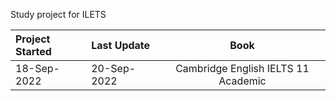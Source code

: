 
Study project for ILETS

| Project Started | Last Update | Book |
| :-------------- | :----------  | :-----: | 
| 18-Sep-2022      | 20-Sep-2022 | Cambridge English IELTS 11 Academic  |
